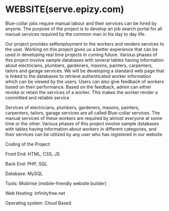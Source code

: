 # WEBSITE(serve.epizy.com)
Blue-collar jobs require manual labour and their services can be hired by anyone. The purpose of the project is to develop an job search portal for all manual services required by the common man in his day to day life.

 Our project provides selfemployment to the workers and renders services to the user. Working on this project gives us a better experience that can be used in developing real time projects in coming future. Various phases of this project involve sample databases with several tables having information about electricians, plumbers, gardeners, masons, painters, carpenters, tailors and garage services. We will be developing a standard web page that is linked to the databases to retrieve authenticated worker information which can be viewed by the users. Users can also give feedback of workers based on their performance. Based on the feedback, admin can either revoke or retain the services of a worker. This makes the worker render a committed and reliable service. 
 
 Services of electricians, plumbers, gardeners, masons, painters, carpenters, tailors, garage services are all called Blue-collar services. The manual services of these workers are required by almost everyone at some time or the other. Various phases of this project involve sample databases with tables having information about workers in different categories, and their services can be utilized by any user who has registered in our website
 
 
Coding of the Project:

Front End: HTML, CSS, JS 

Back End: PHP, SQL

Database: MySQL 

Tools: Mobirise (mobile-friendly website builder)

Web Hosting: Infinityfree.net  

Operating system: Cloud Based 

 
 
